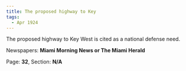 ```yaml
---  
title: The proposed highway to Key  
tags:  
  - Apr 1924  
---  
```

  
The proposed highway to Key West is cited as a national defense need.  
  
Newspapers: **Miami Morning News or The Miami Herald**  
  
Page: **32**, Section: **N/A** 
